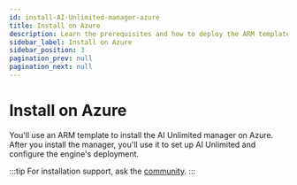```yaml
---
id: install-AI-Unlimited-manager-azure
title: Install on Azure
description: Learn the prerequisites and how to deploy the ARM template for the manager.
sidebar_label: Install on Azure
sidebar_position: 3
pagination_prev: null
pagination_next: null
---
```


# Install on Azure

You'll use an ARM template to install the AI Unlimited manager on Azure. After you install the manager, you'll use it to set up AI Unlimited and configure the engine's deployment.


:::tip
For installation support, ask the [community](https://support.teradata.com/community?id=community_forum&sys_id=b0aba91597c329d0e6d2bd8c1253affa).
:::
